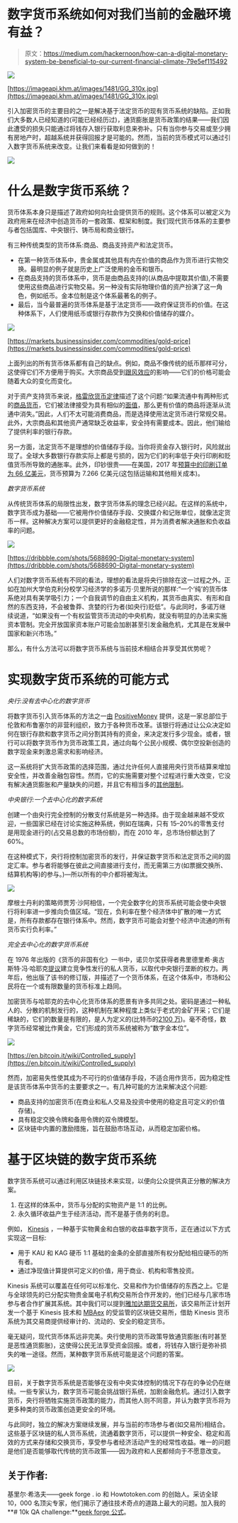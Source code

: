 # 数字货币系统如何对我们当前的金融环境有益？

> 原文：<https://medium.com/hackernoon/how-can-a-digital-monetary-system-be-beneficial-to-our-current-financial-climate-79e5ef115492>

![](img/2c829580effd67a39c363b3c1e48563b.png)

[https://imageapi.khm.at/images/1481/GG_310x.jpg](https://imageapi.khm.at/images/1481/GG_310x.jpg)

引入加密货币的主要目的之一是解决基于法定货币的现有货币系统的缺陷。正如我们大多数人已经知道的(可能已经经历过)，通货膨胀是货币政策的结果——我们因此遭受的损失只能通过将钱存入银行获取利息来弥补。只有当你参与交易或至少拥有房地产时，超越系统并获得回报才是可能的。然而，当前的货币模式可以通过引入数字货币系统来改变。让我们来看看是如何做到的！

![](img/306c4cdbcc09ebfc44f467222944896b.png)

# 什么是数字货币系统？

货币体系本身只是描述了政府如何向社会提供货币的规则。这个体系可以被定义为政府用来在经济中创造货币的一套政策、框架和制度。我们现代货币体系的主要参与者包括国库、中央银行、铸币局和商业银行。

有三种传统类型的货币体系:商品、商品支持资产和法定货币。

*   在第一种货币体系中，贵金属或其他具有内在价值的商品作为货币进行实物交换。最明显的例子就是历史上广泛使用的金币和银币。
*   在商品支持的货币体系中，货币是由商品支持的(从商品中提取其价值),不需要使用这些商品进行实物交易。另一种没有实际物理价值的资产扮演了这一角色，例如纸币。金本位制是这个体系最著名的例子。
*   最后，当今最普遍的货币体系是基于法定货币——政府保证货币的价值。在这种体系下，人们使用纸币或银行存款作为交换和价值储存的媒介。

![](img/d08e31cb7e518741312de08c1d9d281c.png)

[https://markets.businessinsider.com/commodities/gold-price](https://markets.businessinsider.com/commodities/gold-price)

上面列出的所有货币体系都有自己的缺点。例如，商品不像传统的纸币那样可分，这使得它们不方便用于购买。大宗商品受到[跟风效应](https://www.sapling.com/8378444/disadvantages-commodity-money)的影响——它们的价格可能会随着大众的变化而变化。

对于资产支持货币来说，[格雷欣货币定律](https://en.wikipedia.org/wiki/Gresham%27s_law)描述了这个问题:“如果流通中有两种形式的[商品货币](https://en.wikipedia.org/wiki/Commodity_money)，它们被法律接受为具有相似的[面值](https://en.wikipedia.org/wiki/Face_value)，那么更有价值的商品将逐渐从流通中消失。”因此，人们不太可能消费商品，而是选择使用法定货币进行常规交易。此外，大宗商品和其他资产通常缺乏收益率，安全持有需要成本。因此，他们输给了提供利率的银行存款。

另一方面，法定货币不是理想的价值储存手段。当你将资金存入银行时，风险就出现了。全球大多数银行存款实际上都是亏损的，因为它们的利率低于央行印刷和贬值货币所导致的通胀率。此外，印钞很贵——在美国，2017 年[预算中的印刷订单为 66 亿美元](/coinmonks/printing-money-vs-digital-money-1b4e29a498f4)，货币预算为 7.266 亿美元(这包括运输和其他相关成本)。

*数字货币系统*

从传统货币体系的局限性出发，数字货币体系的理念已经兴起。在这样的系统中，数字货币成为基础——它被用作价值储存手段、交换媒介和记账单位，就像法定货币一样。这种解决方案可以提供更好的金融稳定性，并为消费者解决通胀和负收益率的问题。

![](img/1739da03b833b7fd36ced2775f381437.png)

[https://dribbble.com/shots/5688690-Digital-monetary-system](https://dribbble.com/shots/5688690-Digital-monetary-system)

人们对数字货币系统有不同的看法，理想的看法是将央行排除在这一过程之外。正如在加州大学伯克利分校学习经济学的多诺万·贝里所说的那样:“一个‘纯’的货币体系绝对具有美学吸引力；一个自我调节的自由主义机构，其货币由真实、有形和自然的东西支持，不会被鲁莽、贪婪的行为者(如央行)贬低”。与此同时，多诺万继续说道，“如果没有一个有权监管货币流动的中央机构，就没有明显的办法来实施资本管制。完全开放国家资本账户可能会加剧甚至引发金融危机，尤其是在发展中国家和新兴市场。”

那么，有什么方法可以将数字货币系统与当前技术相结合并享受其优势呢？

# 实现数字货币系统的可能方式

*央行:没有去中心化的数字货币*

将数字货币引入货币体系的方法之一[由](https://positivemoney.org/publications/digital-cash/) [PositiveMoney](https://positivemoney.org/) 提供，这是一家总部位于伦敦和布鲁塞尔的非营利组织，致力于各种货币改革。该银行将通过让公众决定如何在银行存款和数字货币之间分割其持有的资金，来决定发行多少现金。或者，银行可以将数字货币作为货币政策工具，通过向每个公民小规模、偶尔空投新创造的数字现金来刺激总需求和影响经济。

这一系统将扩大货币政策的选择范围，通过允许任何人直接用央行货币结算来增加安全性，并改善金融包容性。然而，它的实施需要对整个过程进行重大改变，它没有解决通货膨胀和产量缺失的问题，并且它有相当多的[其他限制](http://positivemoney.org/wp-content/uploads/2016/01/Digital_Cash_WebPrintReady_20160113.pdf)。

*中央银行:一个去中心化的数字系统*

创建一个由央行完全控制的分散支付系统是另一种选择。由于现金越来越不受欢迎，一些国家已经在讨论实施这种系统，例如在瑞典，只有 15–20%的零售支付是用现金进行的(占交易总数的市场份额)，而在 2010 年，总市场份额达到了 60%。

在这种模式下，央行将控制加密货币的发行，并保证数字货币和法定货币之间的固定汇率。参与者将能够在彼此之间直接进行支付，而无需第三方(如票据交换所、结算机构等)的参与。)—所以所有的中介都将被淘汰。

![](img/51fb6e19fad1b57dbda1ddef9f7dae32.png)

摩根士丹利的策略师贾芳·沙阿相信，一个完全数字化的货币系统可能会使中央银行将利率进一步推向负值区域。“现在，负利率在整个经济体中扩散的唯一方式是，所有存款都存在银行体系中。然而，数字货币可能会对整个经济中流通的所有货币实行负利率。”

*完全去中心化的数字货币系统*

在 1976 年出版的《货币的非国有化》一书中，诺贝尔奖获得者弗里德里希·奥古斯特·冯·哈耶克[提议](https://www.caymanfinancialreview.com/2018/01/22/digital-currencies-and-hayeks-denationalization-of-money/)建立竞争性发行的私人货币，以取代中央银行垄断的权力。两年后，他出版了该书的修订版，并描述了一个货币体系，在这个体系中，市场和公民将在一个或有限数量的货币标准上趋同。

加密货币与哈耶克的去中心化货币体系的愿景有许多共同之处。密码是通过一种私人的、分散的机制发行的，这种机制在某种程度上类似于老式的金矿开采；它们是稀缺的，它们的数量是有限的，是人为定义的(比特币的[2100 万](https://en.bitcoin.it/wiki/Controlled_supply))。毫不奇怪，数字货币经常被比作黄金，它们形成的货币系统被称为“数字金本位”。

![](img/d20bd3c7620683069ce988636df391c3.png)

[https://en.bitcoin.it/wiki/Controlled_supply](https://en.bitcoin.it/wiki/Controlled_supply)

然而，加密易失性使其成为不可行的价值储存手段，不适合用作货币，因为稳定性是该货币体系中货币的主要要求之一。有几种可能的方法来解决这个问题:

*   商品支持的加密货币(在商业和私人交易及投资中使用的稳定且可定义的价值存储)。
*   具有稳定交换令牌和备用令牌的双令牌模型。
*   区块链中内置的激励措施，旨在鼓励市场互动，从而稳定加密价格。

# 基于区块链的数字货币系统

数字货币系统可以通过利用区块链技术来实现，以便向公众提供真正分散的解决方案。

1.  在这样的体系中，货币与分配的实物资产是 1:1 的比例。
2.  永久循环收益产生于经济活动，而不是基于债务的利息。

例如， [Kinesis](https://kinesis.money/) ，一种基于实物黄金和白银的收益率数字货币，正在通过以下方式实现这一目标:

*   用于 KAU 和 KAG 硬币 1:1 基础的金条的全部直接所有权分配给相应硬币的所有者。
*   通过净现值计算提供可定义的价值，用于商业、机构和零售投资。

Kinesis 系统可以覆盖在任何可以标准化、交易和作为价值储存的东西之上。它是与全球领先的已分配实物贵金属电子机构交易所合作开发的，他们已经与几家市场参与者合作扩展其系统。其中我们可以提到[雅加达期货交易所](https://dailyhodl.com/2018/11/20/kinesis-money-and-allocated-bullion-exchange-explore-creating-a-joint-commercial-blockchain-venture-with-jakarta-futures-exchange-in-indonesia/)，该交易所正计划开发一个基于 Kinesis 技术和 [MBAex](https://cointelegraph.com/press-releases/mbaex-partnership-amplifies-global-access-to-kinesis-money) 的受监管的区块链交易所，借助 Kinesis 货币系统为其交易商提供经审计的、流动的、安全的稳定货币。

毫无疑问，现代货币体系远非完美。央行使用的货币政策导致通货膨胀(有时甚至是恶性通货膨胀)，这使得公民无法享受资金回报。或者，将钱存入银行是弥补损失的唯一途径。然而，某种数字货币系统可能是这个问题的答案。

![](img/81a7d2e005975fca1b5020d0aedbd27c.png)

目前，关于数字货币系统是否能够在没有中央实体控制的情况下存在的争论仍在继续。一些专家认为，数字货币可能会挑战银行系统，加剧金融危机。通过引入数字货币，央行将牺牲实施货币政策的能力，而其他人则不同意，并认为数字货币将为更多种类的货币政策创造更安全的环境。

与此同时，独立的解决方案继续发展，并与当前的市场参与者(如交易所)相结合。这些基于区块链的私人货币系统，流通着数字货币，可以提供一种安全、稳定和高效的方式来存储和交换货币，享受参与者经济活动产生的经常性收益。唯一的问题是他们是否能够取代传统的货币政策——因为政府和人民都倾向于不愿意改变。

## 关于作者:

基里尔·希洛夫——geek forge . io 和 Howtotoken.com 的创始人。采访全球 10，000 名顶尖专家，他们揭示了通往技术奇点的道路上最大的问题。加入我的**# 10k QA challenge:**[geek forge 公式](https://formula.geekforge.io/)。